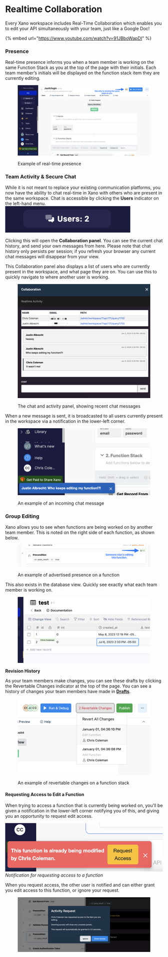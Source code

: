 # Realtime Collaboration

Every Xano workspace includes Real-Time Collaboration which enables you to edit your API simultaneously with your team, just like a Google Doc!&#x20;

{% embed url="https://www.youtube.com/watch?v=91JBboWapDI" %}

### Presence

Real-time presence informs you when a team member is working on the same Function Stack as you at the top of the page with their initials. Each team member’s initials will be displayed on the function stack item they are currently editing.&#x20;

<figure><img src="../.gitbook/assets/image.png" alt=""><figcaption><p>Example of real-time presence</p></figcaption></figure>



### Team Activity & Secure Chat

While it is not meant to replace your existing communication platforms, you now have the ability to chat real-time in Xano with others who are present in the same workspace. Chat is accessible by clicking the **Users** indicator on the left-hand menu.\
![](<../.gitbook/assets/CleanShot 2023-01-03 at 15.26.42@2x.png>)

Clicking this will open the **Collaboration panel**. You can see the current chat history, and send your own messages from here. Please note that chat history only persists per session; if you refresh your browser any current chat messages will disappear from your view.

This Collaboration panel also displays a list of users who are currently present in the workspace, and what page they are on. You can use this to quickly navigate to where another user is working.

<figure><img src="../.gitbook/assets/CleanShot 2023-01-03 at 15.35.53@2x.png" alt=""><figcaption><p>The chat and activity panel, showing recent chat messages</p></figcaption></figure>

When a new message is sent, it is broadcasted to all users currently present in the workspace via a notification in the lower-left corner.

<figure><img src="../.gitbook/assets/CleanShot 2023-01-03 at 15.33.24@2x.png" alt=""><figcaption><p>An example of an incoming chat message</p></figcaption></figure>

### Group Editing

Xano allows you to see when functions are being worked on by another team member. This is noted on the right side of each function, as shown below.

<figure><img src="../.gitbook/assets/CleanShot 2023-01-03 at 16.31.43@2x.png" alt=""><figcaption><p>An example of advertised presence on a function</p></figcaption></figure>

This also exists in the database view. Quickly see exactly what each team member is working on.

<figure><img src="../.gitbook/assets/CleanShot 2023-07-31 at 11.47.43@2x.png" alt=""><figcaption></figcaption></figure>

**Revision History**

As your team members make changes, you can see these drafts by clicking the Revertable Changes indicator at the top of the page. You can see a history of changes your team members have made in [**Drafts**](../the-function-stack/building-with-visual-development/#creating-a-draft).

<figure><img src="../.gitbook/assets/CleanShot 2023-01-03 at 16.36.18@2x.png" alt=""><figcaption><p>An example of revertable changes on a function stack</p></figcaption></figure>

#### Requesting Access to Edit a Function

When trying to access a function that is currently being worked on, you'll be given a notification in the lower-left corner notifying you of this, and giving you an opportunity to request edit access.

![](<../.gitbook/assets/CleanShot 2023-01-03 at 16.33.19@2x.png>) _Notification for requesting access to a function_

When you request access, the other user is notified and can either grant you edit access to this function, or ignore your request.

<figure><img src="../.gitbook/assets/CleanShot 2023-01-03 at 16.34.38@2x.png" alt=""><figcaption></figcaption></figure>
